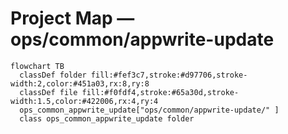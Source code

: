 # Project Map — ops/common/appwrite-update

```mermaid
flowchart TB
  classDef folder fill:#fef3c7,stroke:#d97706,stroke-width:2,color:#451a03,rx:8,ry:8
  classDef file fill:#f0fdf4,stroke:#65a30d,stroke-width:1.5,color:#422006,rx:4,ry:4
  ops_common_appwrite_update["ops/common/appwrite-update/" ]
  class ops_common_appwrite_update folder
```
